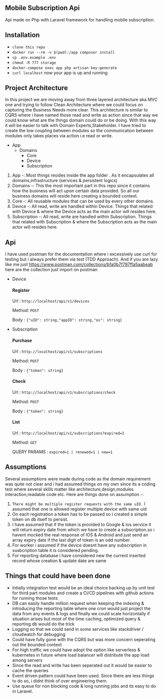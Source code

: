 ## Mobile Subscription Api
Api made on Php with Laravel framework for handling mobile subscription.

## Installation
* `clone this repo`
* `docker run --rm -v $(pwd):/app composer install`
* `cp .env.example .env`
* `chmod -R 777 storage`
* `docker-compose exec app php artisan key:generate`
* `curl localhost` now your app is up and running

## Project Architecture
In this project we are moving away from three layered architecture aka MVC one and trying to follow Clean Architecture where we could focus on capturing the Business Needs more clear. This architecture is similar to CQRS where i have named those read and write as action since
that way we could know what are the things domain could do or be doing. With this way it will be easier to talk with Domain Experts,Stakeholder.
I have tried to create the low coupling between modules so the communication between modules only takes places via action i.e read or write.

* App
    * Domains
      * Core
      * Device
      * Subscription
    
1) App -: Most things resides inside the app folder . As it encapsulates all domains,infrastructure (services & persistent logics) 
2) Domains -: This the most important part in this repo since it contains how the business will act upon certain data provided. So all our business domains will reside here creating a bounded context.
3) Core -: All reusable modules that can be used by every other domains.
4) Device -: All read, write are handled within Device. Things that related with Device & where the Device acts as the main actor will resides here.
5) Subscription -: All read, write are handled within Subscription. Things that related with Subscription & where the Subscription acts as the main actor will resides here.


## Api
I have used postman for the documentation where i excessively use curl for testing but i always prefer them via test (TDD Approach). And if you are lazy like me just https://www.postman.com/collections/bfa0b7f797ffa5aabeab here are the collection  just import on postman
* Device 
   #### Register
    Url : `http://localhost/api/v1/devices`
  
    Method: `POST`
  
    Body : `{"uID": string,"appID": string,"os": string}`
    

* Subscription
    #### Purchase
    Url : `http://localhost/api/v1/subscriptions`

    Method: `POST`
  
    Body : `{"token": string}`

    #### Check

    Url : `http://localhost/api/v1/subscriptions/check`

    Method: `POST`
  
    Body : `{"token": string}`

    #### List

    Url : `http://localhost/api/v1/subscriptions?expired=1`

    Method: `GET`
  
    QUERY PARAMS : `expired=1 | renewed=1 | new=1`


## Assumptions
Several assumptions were made during code as the domain requirement was quite not clear and i had assumed things on my own since its a coding test where several skills matter like architecture,design,modules interaction,readable code etc. Here are things done on assumption -:
1) `There might be multiple register requests with the same uID.` I assumed that one is allowed register multiple device with same uid
2) On each registration a token has to be passed so i created a simple token on db itself to persist.
3) I have assumed that if the token is provided to Google & Ios service it will return expiry date
   from which we have to create a subscription.so i  havent mocked the real response of IOS & Android and just send an array expiry date if the last digit of token is an odd number.
4) For worker i assumed if the device doesnt have any subscription in susbcription table it is considered pending.
5) For reporting database i have considered new the current inserted record whose creation & update date are same


## Things that could have been done
* Intially integration test would be an ideal choice backing up by unit test for third part modules and create a CI/CD pipelines with github actions
  for running those tests
* DB can easily handle million request when keeping the indexing & introducing the reporting table where one cron would just project the data from any events & logs
  and finally we could scale horizontally if situation arises but most of the time caching, optimized query & reporting db would do the trick
* Logging so that we could send in some services like stackdriver / cloudwatch for debugging
* Could have fully gone with the CQRS but was more concern seperating out the bounded context
* For high traffic we could have adopt the option like serverless & kubernetes in future where load balancer will distribute the app load among servers
* Since the read and write has been seperated out it would be easier to cache the queries
* Event driven pattern could have been used. Since there are less things to do so, i didnt think of over engineering them.
* Use queue for non blocking code & long running jobs and its easy to do in Laravel.

